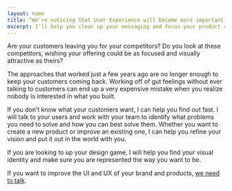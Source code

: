```yaml
---
layout: home
title: “We’re noticing that User Experience will become more important for us going forward.”
excerpt: I’ll help you clear up your messaging and focus your product so your customers will love you.
---
```

Are your customers leaving you for your competitors? Do you look at these competitors, wishing your offering could be as focused and visually attractive as theirs?

The approaches that worked just a few years ago are no longer enough to keep your customers coming back. Working off of gut feelings without ever talking to customers can end up a very expensive mistake when you realize nobody is interested in what you built.

If you don’t know what your customers want, I can help you find out fast. I will talk to your users and work with your team to identify what problems you need to solve and how you can best solve them. Whether you want to create a new product or improve an existing one, I can help you refine your vision and put it out in the world with you.

If you are looking to up your design game, I will help you find your visual identity and make sure you are represented the way you want to be.

If you want to improve the UI and UX of your brand and products, [we need to talk](/contact).
